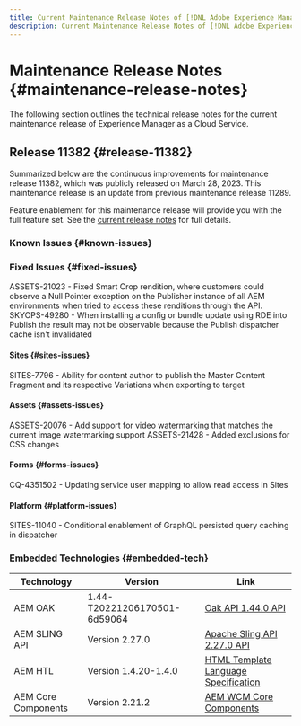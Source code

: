 ```yaml
---
title: Current Maintenance Release Notes of [!DNL Adobe Experience Manager] as a Cloud Service.
description: Current Maintenance Release Notes of [!DNL Adobe Experience Manager] as a Cloud Service.
---
```


# Maintenance Release Notes {#maintenance-release-notes}

The following section outlines the technical release notes for the current maintenance release of Experience Manager as a Cloud Service.

## Release 11382 {#release-11382}
 
Summarized below are the continuous improvements for maintenance release 11382, which was publicly released on March 28, 2023. This maintenance release is an update from previous maintenance release 11289.

Feature enablement for this maintenance release will provide you with the full feature set. See the [current release notes](/help/release-notes/release-notes-cloud/release-notes-current.md) for full details.

### Known Issues {#known-issues}


### Fixed Issues {#fixed-issues}

ASSETS-21023 - Fixed Smart Crop rendition, where customers could observe a Null Pointer exception on the Publisher instance of all AEM environments when  tried to access these renditions through the API.
SKYOPS-49280 - When installing a config or bundle update using RDE into Publish the result may not be observable because the Publish dispatcher cache isn't invalidated

#### Sites {#sites-issues}

SITES-7796 - Ability for content author to publish the Master Content Fragment and its respective Variations when exporting to target


#### Assets {#assets-issues}

ASSETS-20076 - Add support for video watermarking that matches the current image watermarking support
ASSETS-21428 - Added exclusions for CSS changes


#### Forms {#forms-issues}

CQ-4351502 - Updating service user mapping to allow read access in Sites

#### Platform {#platform-issues}

SITES-11040 - Conditional enablement of GraphQL persisted query caching in dispatcher

### Embedded Technologies {#embedded-tech}

|Technology|Version|Link|
|---|---|---|
|AEM OAK |1.44-T20221206170501-6d59064 |[Oak API 1.44.0 API](https://www.javadoc.io/doc/org.apache.jackrabbit/oak-api/1.44.0/index.html)| 
|AEM SLING API |Version 2.27.0 |[Apache Sling API 2.27.0 API](https://www.javadoc.io/doc/org.apache.sling/org.apache.sling.api/latest/index.html)|
|AEM HTL|Version 1.4.20-1.4.0 |[HTML Template Language Specification](https://github.com/adobe/htl-spec)|
|AEM Core Components|Version 2.21.2|[AEM WCM Core Components](https://github.com/adobe/aem-core-wcm-components)|
